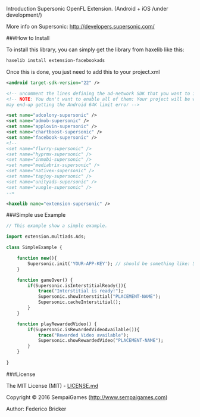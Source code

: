 Introduction
Supersonic OpenFL Extension. (Android + iOS /under development/)

More info on Supersonic: http://developers.supersonic.com/



###How to Install

To install this library, you can simply get the library from haxelib like this:
```bash
haxelib install extension-facebookads
```

Once this is done, you just need to add this to your project.xml
```xml
<android target-sdk-version="22" />

<!-- uncomment the lines defining the ad-network SDK that you want to include on your project-->
<!-- NOTE: You don't want to enable all of them: Your project will be weight too much and you
may end-up getting the Android 64K limit error -->

<set name="adcolony-supersonic" />
<set name="admob-supersonic" />
<set name="applovin-supersonic" />
<set name="chartboost-supersonic" />
<set name="facebook-supersonic" />
<!--
<set name="flurry-supersonic" />
<set name="hyprmx-supersonic" />
<set name="inmobi-supersonic" />
<set name="mediabrix-supersonic" />
<set name="nativex-supersonic" />
<set name="tapjoy-supersonic" />
<set name="unityads-supersonic" />
<set name="vungle-supersonic" />
-->

<haxelib name="extension-supersonic" />
```

###Simple use Example

```haxe
// This example show a simple example.

import extension.multiads.Ads;

class SimpleExample {

	function new(){
		Supersonic.init('YOUR-APP-KEY'); // should be something like: 5c33ac32
	}

	function gameOver() {
		if(Supersonic.isInterstitialReady()){
			trace("Interstitial is ready!");
			Supersonic.showInterstitial("PLACEMENT-NAME");
			Supersonic.cacheInterstitial();
		}
	}

	function playRewardedVideo() {
		if(Supersonic.isRewardedVideoAvailable()){
			trace("Rewarded Video available");
			Supersonic.showRewardedVideo("PLACEMENT-NAME");
		}
	}
	
}

```

###License

The MIT License (MIT) - [LICENSE.md](LICENSE.md)

Copyright &copy; 2016 SempaiGames (http://www.sempaigames.com)

Author: Federico Bricker
